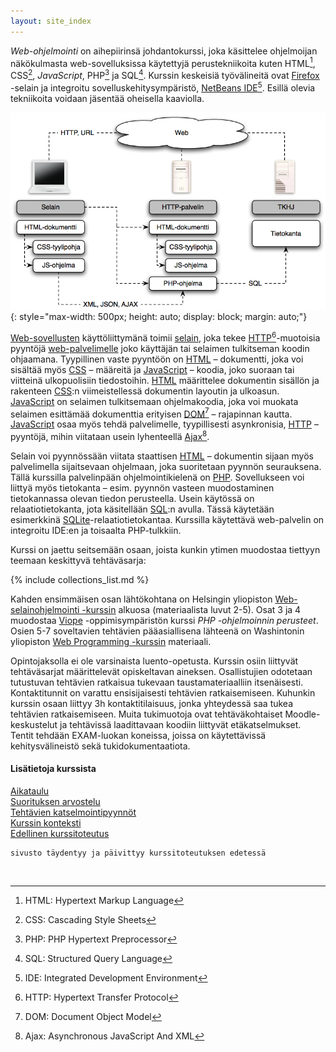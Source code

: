 ```yaml
---
layout: site_index
---
```



*Web-ohjelmointi* on aihepiirinsä johdantokurssi, joka käsittelee ohjelmoijan näkökulmasta web-sovelluksissa käytettyjä perustekniikoita kuten HTML[^HTML], CSS[^CSS], *JavaScript*, PHP[^PHP] ja SQL[^SQL]. Kurssin keskeisiä työvälineitä ovat [Firefox][Firefox] -selain ja integroitu sovelluskehitysympäristö, [NetBeans IDE][NetBeans][^IDE]. Esillä olevia tekniikoita voidaan jäsentää oheisella kaaviolla.

[^HTML]: HTML: Hypertext Markup Language
[^CSS]: CSS: Cascading Style Sheets
[^PHP]: PHP: PHP Hypertext Preprocessor 
[^SQL]: SQL: Structured Query Language
[^IDE]: IDE: Integrated Development Environment

[Firefox]: https://www.mozilla.org/fi/
[NetBeans]: https://netbeans.org/

![web-kaavio](img/vot_ark.png "web-kaavio"){: style="max-width: 500px; height: auto; display: block; margin: auto;"}

[Web-sovellusten][application] käyttöliittymänä toimii [selain][browser], joka tekee [HTTP][HTTP][^HTTP]-muotoisia pyyntöjä [web-palvelimelle][palvelin] joko käyttäjän tai selaimen tulkitseman koodin ohjaamana. Tyypillinen vaste pyyntöön on [HTML][HTML] – dokumentti, joka voi sisältää myös [CSS][CSS] – määreitä ja [JavaScript][JavaScript] – koodia, joko suoraan tai viitteinä ulkopuolisiin tiedostoihin. [HTML][HTML] määrittelee dokumentin sisällön ja rakenteen [CSS][CSS]:n viimeistellessä dokumentin layoutin ja ulkoasun. [JavaScript][JavaScript] on selaimen tulkitsemaan ohjelmakoodia, joka voi muokata selaimen esittämää dokumenttia erityisen [DOM][DOM][^DOM] – rajapinnan kautta. [JavaScript][JavaScript] osaa myös tehdä palvelimelle, tyypillisesti asynkronisia, [HTTP][HTTP] – pyyntöjä, mihin viitataan usein lyhenteellä [Ajax][Ajax][^Ajax].

[^HTTP]: HTTP: Hypertext Transfer Protocol 
[^DOM]: DOM: Document Object Model
[^Ajax]: Ajax: Asynchronous JavaScript And XML

[application]: https://en.wikipedia.org/wiki/Web_application
[browser]: https://en.wikipedia.org/wiki/Web_browser
[HTTP]: https://fi.wikipedia.org/wiki/HTTP
[palvelin]: https://fi.wikipedia.org/wiki/WWW-palvelin
[HTML]: https://fi.wikipedia.org/wiki/HTML
[CSS]: https://fi.wikipedia.org/wiki/CSS
[JavaScript]: https://fi.wikipedia.org/wiki/JavaScript
[DOM]: https://fi.wikipedia.org/wiki/Document_Object_Model
[Ajax]: https://fi.wikipedia.org/wiki/Ajax_%28ohjelmointi%29

Selain voi pyynnössään viitata staattisen [HTML][HTML] – dokumentin sijaan myös palvelimella sijaitsevaan ohjelmaan, joka suoritetaan pyynnön seurauksena. Tällä kurssilla palvelinpään ohjelmointikielenä on [PHP][PHP]. Sovellukseen voi liittyä myös tietokanta – esim. pyynnön vasteen muodostaminen tietokannassa olevan tiedon perusteella. Usein käytössä on relaatiotietokanta, jota käsitellään [SQL][SQL]:n avulla. Tässä käytetään esimerkkinä [SQLite][SQLite]-relaatiotietokantaa. Kurssilla käytettävä web-palvelin on integroitu IDE:en ja toisaalta PHP-tulkkiin. 

[PHP]: https://fi.wikipedia.org/wiki/PHP
[SQL]: https://fi.wikipedia.org/wiki/SQL
[SQLite]: https://www.sqlite.org

Kurssi on jaettu seitsemään osaan, joista kunkin ytimen muodostaa tiettyyn teemaan keskittyvä tehtäväsarja:

{% include collections_list.md %}

Kahden ensimmäisen osan lähtökohtana on Helsingin yliopiston [Web-selainohjelmointi -kurssin][weso] alkuosa (materiaalista luvut 2-5). Osat 3 ja 4 muodostaa [Viope][viope] -oppimisympäristön kurssi *PHP -ohjelmoinnin perusteet*. Osien 5-7 soveltavien tehtävien pääasiallisena lähteenä on Washintonin yliopiston [Web Programming -kurssin][cse154] materiaali.

[weso]: http://web-selainohjelmointi.github.io
[viope]: https://www.viope.com/
[cse154]: https://courses.cs.washington.edu/courses/cse154/

Opintojaksolla ei ole varsinaista luento-opetusta. Kurssin osiin liittyvät tehtäväsarjat määrittelevät opiskeltavan aineksen. Osallistujien odotetaan tutustuvan tehtävien ratkaisua tukevaan taustamateriaalliin itsenäisesti. Kontaktitunnit on varattu ensisijaisesti tehtävien ratkaisemiseen. Kuhunkin kurssin osaan liittyy 3h kontaktitilaisuus, jonka yhteydessä saa tukea tehtävien ratkaisemiseen. Muita tukimuotoja ovat tehtäväkohtaiset Moodle-keskustelut ja tehtävissä laadittavaan koodiin liittyvät etäkatselmukset. Tentit tehdään EXAM-luokan koneissa, joissa on käytettävissä kehitysvälineistö sekä tukidokumentaatiota.


#### Lisätietoja kurssista

[Aikataulu](aikataulu)   
[Suorituksen arvostelu](arvostelu)   
[Tehtävien katselmointipyynnöt](katselmukset)   
[Kurssin konteksti](konteksti)   
[Edellinen kurssitoteutus](http://txp.avoinsatakunta.fi/weo/)   

~~~
sivusto täydentyy ja päivittyy kurssitoteutuksen edetessä
~~~

<br/>

